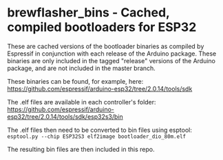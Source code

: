 # brewflasher_bins - Cached, compiled bootloaders for ESP32

These are cached versions of the bootloader binaries as compiled by Espressif in conjunction with each release of the
Arduino package. These binaries are only included in the tagged "release" versions of the Arduino package, and are not
included in the master branch. 

These binaries can be found, for example, here: https://github.com/espressif/arduino-esp32/tree/2.0.14/tools/sdk

The .elf files are available in each controller's folder: https://github.com/espressif/arduino-esp32/tree/2.0.14/tools/sdk/esp32s3/bin

The .elf files then need to be converted to bin files using esptool: `esptool.py --chip ESP32S3 elf2image bootloader_dio_80m.elf`

The resulting bin files are then included in this repo.

